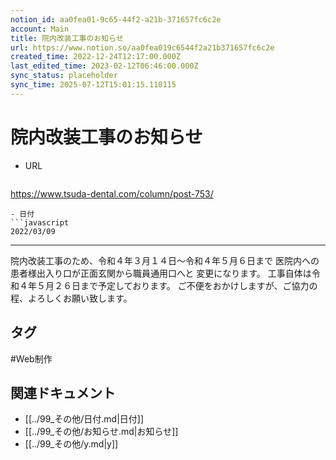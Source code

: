 ```yaml
---
notion_id: aa0fea01-9c65-44f2-a21b-371657fc6c2e
account: Main
title: 院内改装工事のお知らせ
url: https://www.notion.so/aa0fea019c6544f2a21b371657fc6c2e
created_time: 2022-12-24T12:17:00.000Z
last_edited_time: 2023-02-12T06:46:00.000Z
sync_status: placeholder
sync_time: 2025-07-12T15:01:15.118115
---
```

# 院内改装工事のお知らせ

- URL
  ```javascript
https://www.tsuda-dental.com/column/post-753/
  ```
- 日付
  ```javascript
2022/03/09
  ```
---
院内改装工事のため、令和４年３月１４日〜令和４年５月６日まで
医院内への患者様出入り口が正面玄関から職員通用口へと
変更になります。
工事自体は令和４年５月２６日まで予定しております。
ご不便をおかけしますが、ご協力の程、よろしくお願い致します。

## タグ

#Web制作 

## 関連ドキュメント

- [[../99_その他/日付.md|日付]]
- [[../99_その他/お知らせ.md|お知らせ]]
- [[../99_その他/y.md|y]]
